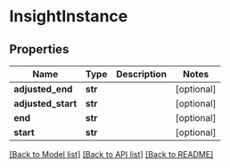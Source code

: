 # InsightInstance

## Properties
Name | Type | Description | Notes
------------ | ------------- | ------------- | -------------
**adjusted_end** | **str** |  | [optional] 
**adjusted_start** | **str** |  | [optional] 
**end** | **str** |  | [optional] 
**start** | **str** |  | [optional] 

[[Back to Model list]](../README.md#documentation-for-models) [[Back to API list]](../README.md#documentation-for-api-endpoints) [[Back to README]](../README.md)


